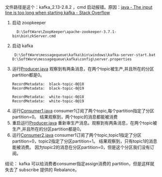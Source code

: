 文件路径是这个：kafka_2.13-2.8.2 ，cmd 启动报错。原因：[java - The input line is too long when starting kafka - Stack Overflow](https://stackoverflow.com/questions/48834927/the-input-line-is-too-long-when-starting-kafka)
1. 启动 zoopkeeper
    ```shell
      D:\SoftWare\ZoopKeeper\apache-zookeeper-3.7.1-bin\bin\zkServer.cmd
    ```
2. 启动 kafka
    ```shell
     D:\SoftWare\messagequeue\kafka\bin\windows\kafka-server-start.bat D:\SoftWare\messagequeue\kafka\config\server.properties
    ```
3. 运行[Producer.java](Producer.java)
   观察到有两条消息，在两个topic被生产,并且所在的分区partition都是0。
   ```text
   RecordMetadata:	black-topic-0@18
   RecordMetadata:	black-topic-0@19
   
   RecordMetadata:	white-topic-0@18
   RecordMetadata:	white-topic-0@19
   ```
4. 运行[Consumer1.java](Consumer1.java)
   consumer1订阅了两个topic,每个partition指定了分区partition=0。 结果观察到，两个topic的消息都能被消费
5. 重启运行[Producer.java](Producer.java)
   重新审生产消息。观察到有两条消息，在两个topic被生产,并且所在的分区partition都是0。
6. 运行[Consumer2.java](Consumer2.java)
   consumer1订阅了两个topic,topic1指定了分区partition=0，topic2指定了分区partition=1。 结果观察到，只有topic1的消息能被消费。 
因为topic2的消息在分区partition=0，但是这个分区我们没有订阅。

结论：
kafka 可以给消费者consumer指定assign消费的 partition，但是这样就失去了 subscribe 提供的 Rebalance。
